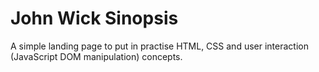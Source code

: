 # John Wick Sinopsis

A simple landing page to put in practise HTML, CSS and user interaction (JavaScript DOM manipulation) concepts.

